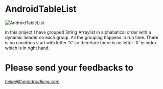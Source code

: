 AndroidTableList
=====
![AndroidTableList](https://raw.github.com/Chrishi/AndroidTableList/master/Trunk/AndroidTableList/screenshot.png "AndroidTableList")

In this project I have grouped String Arraylist in alphabatical order with a dynamic header on each group. All the grouping happens in run time. 
There is no countries start with letter 'X' so therefore there is no letter 'X' in index which is in right hand.

Please send your feedbacks to 
========
*hello@theandroidking.com*

